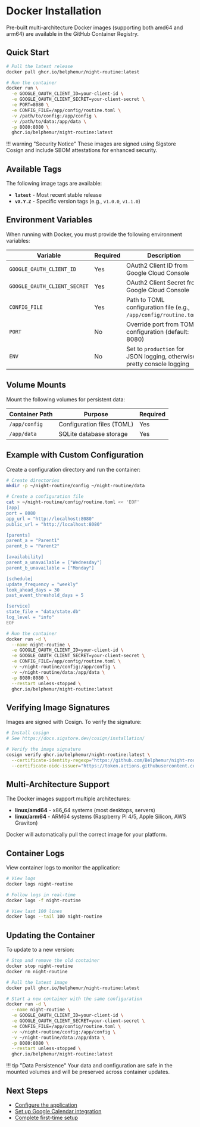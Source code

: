# Docker Installation

Pre-built multi-architecture Docker images (supporting both amd64 and arm64) are available in the GitHub Container Registry.

## Quick Start

```bash
# Pull the latest release
docker pull ghcr.io/belphemur/night-routine:latest

# Run the container
docker run \
  -e GOOGLE_OAUTH_CLIENT_ID=your-client-id \
  -e GOOGLE_OAUTH_CLIENT_SECRET=your-client-secret \
  -e PORT=8080 \
  -e CONFIG_FILE=/app/config/routine.toml \
  -v /path/to/config:/app/config \
  -v /path/to/data:/app/data \
  -p 8080:8080 \
  ghcr.io/belphemur/night-routine:latest
```

!!! warning "Security Notice"
    These images are signed using Sigstore Cosign and include SBOM attestations for enhanced security.

## Available Tags

The following image tags are available:

- **`latest`** - Most recent stable release
- **`vX.Y.Z`** - Specific version tags (e.g., `v1.0.0`, `v1.1.0`)

## Environment Variables

When running with Docker, you must provide the following environment variables:

| Variable | Required | Description |
|----------|----------|-------------|
| `GOOGLE_OAUTH_CLIENT_ID` | Yes | OAuth2 Client ID from Google Cloud Console |
| `GOOGLE_OAUTH_CLIENT_SECRET` | Yes | OAuth2 Client Secret from Google Cloud Console |
| `CONFIG_FILE` | Yes | Path to TOML configuration file (e.g., `/app/config/routine.toml`) |
| `PORT` | No | Override port from TOML configuration (default: 8080) |
| `ENV` | No | Set to `production` for JSON logging, otherwise pretty console logging |

## Volume Mounts

Mount the following volumes for persistent data:

| Container Path | Purpose | Required |
|----------------|---------|----------|
| `/app/config` | Configuration files (TOML) | Yes |
| `/app/data` | SQLite database storage | Yes |

## Example with Custom Configuration

Create a configuration directory and run the container:

```bash
# Create directories
mkdir -p ~/night-routine/config ~/night-routine/data

# Create a configuration file
cat > ~/night-routine/config/routine.toml << 'EOF'
[app]
port = 8080
app_url = "http://localhost:8080"
public_url = "http://localhost:8080"

[parents]
parent_a = "Parent1"
parent_b = "Parent2"

[availability]
parent_a_unavailable = ["Wednesday"]
parent_b_unavailable = ["Monday"]

[schedule]
update_frequency = "weekly"
look_ahead_days = 30
past_event_threshold_days = 5

[service]
state_file = "data/state.db"
log_level = "info"
EOF

# Run the container
docker run -d \
  --name night-routine \
  -e GOOGLE_OAUTH_CLIENT_ID=your-client-id \
  -e GOOGLE_OAUTH_CLIENT_SECRET=your-client-secret \
  -e CONFIG_FILE=/app/config/routine.toml \
  -v ~/night-routine/config:/app/config \
  -v ~/night-routine/data:/app/data \
  -p 8080:8080 \
  --restart unless-stopped \
  ghcr.io/belphemur/night-routine:latest
```

## Verifying Image Signatures

Images are signed with Cosign. To verify the signature:

```bash
# Install cosign
# See https://docs.sigstore.dev/cosign/installation/

# Verify the image signature
cosign verify ghcr.io/belphemur/night-routine:latest \
  --certificate-identity-regexp="https://github.com/Belphemur/night-routine" \
  --certificate-oidc-issuer="https://token.actions.githubusercontent.com"
```

## Multi-Architecture Support

The Docker images support multiple architectures:

- **linux/amd64** - x86_64 systems (most desktops, servers)
- **linux/arm64** - ARM64 systems (Raspberry Pi 4/5, Apple Silicon, AWS Graviton)

Docker will automatically pull the correct image for your platform.

## Container Logs

View container logs to monitor the application:

```bash
# View logs
docker logs night-routine

# Follow logs in real-time
docker logs -f night-routine

# View last 100 lines
docker logs --tail 100 night-routine
```

## Updating the Container

To update to a new version:

```bash
# Stop and remove the old container
docker stop night-routine
docker rm night-routine

# Pull the latest image
docker pull ghcr.io/belphemur/night-routine:latest

# Start a new container with the same configuration
docker run -d \
  --name night-routine \
  -e GOOGLE_OAUTH_CLIENT_ID=your-client-id \
  -e GOOGLE_OAUTH_CLIENT_SECRET=your-client-secret \
  -e CONFIG_FILE=/app/config/routine.toml \
  -v ~/night-routine/config:/app/config \
  -v ~/night-routine/data:/app/data \
  -p 8080:8080 \
  --restart unless-stopped \
  ghcr.io/belphemur/night-routine:latest
```

!!! tip "Data Persistence"
    Your data and configuration are safe in the mounted volumes and will be preserved across container updates.

## Next Steps

- [Configure the application](../configuration/toml.md)
- [Set up Google Calendar integration](../configuration/google-calendar.md)
- [Complete first-time setup](../user-guide/setup.md)
